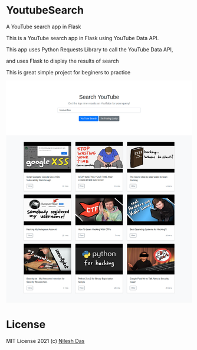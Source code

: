 # YoutubeSearch
A YouTube search app in Flask

This is a YouTube search app in Flask using YouTube Data API.

This app uses Python Requests Library to call the YouTube Data API,

and uses Flask to display the results of search

This is great simple project for beginers to practice

![alt text](demo.png)

# License
MIT License 2021 (c) [Nilesh Das](LICENSE)
